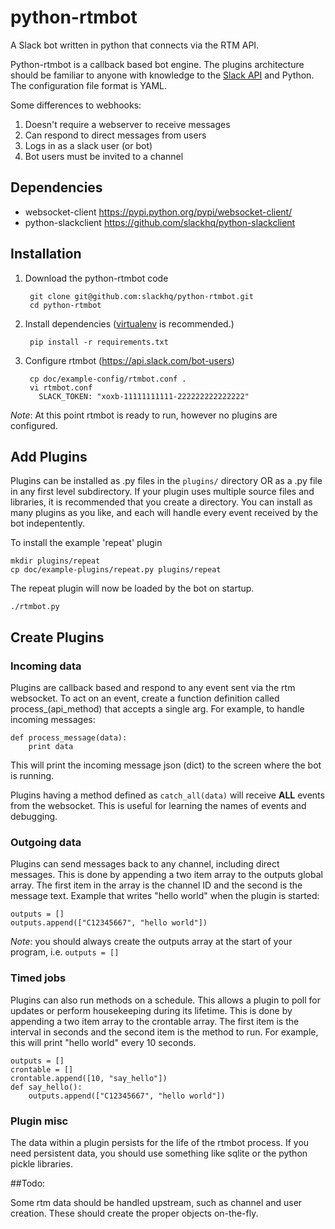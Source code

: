 # python-rtmbot

A Slack bot written in python that connects via the RTM API.

Python-rtmbot is a callback based bot engine. The plugins architecture should be familiar to anyone with knowledge to the [Slack API](https://api.slack.com) and Python. The configuration file format is YAML.

Some differences to webhooks:

1. Doesn't require a webserver to receive messages
2. Can respond to direct messages from users
3. Logs in as a slack user (or bot)
4. Bot users must be invited to a channel

## Dependencies

* websocket-client https://pypi.python.org/pypi/websocket-client/
* python-slackclient https://github.com/slackhq/python-slackclient

## Installation

1. Download the python-rtmbot code

        git clone git@github.com:slackhq/python-rtmbot.git
        cd python-rtmbot

2. Install dependencies ([virtualenv](http://virtualenv.readthedocs.org/en/latest/) is recommended.)

        pip install -r requirements.txt

3. Configure rtmbot (https://api.slack.com/bot-users)
        
        cp doc/example-config/rtmbot.conf .
        vi rtmbot.conf
          SLACK_TOKEN: "xoxb-11111111111-222222222222222"

*Note*: At this point rtmbot is ready to run, however no plugins are configured.

## Add Plugins

Plugins can be installed as .py files in the ``plugins/`` directory OR as a .py file in any first level subdirectory.
If your plugin uses multiple source files and libraries, it is recommended that you create a directory. You can install
as many plugins as you like, and each will handle every event received by the bot indepentently.

To install the example 'repeat' plugin

    mkdir plugins/repeat
    cp doc/example-plugins/repeat.py plugins/repeat

The repeat plugin will now be loaded by the bot on startup.

    ./rtmbot.py

## Create Plugins

### Incoming data

Plugins are callback based and respond to any event sent via the rtm websocket. To act on an event, create a function
definition called process_(api_method) that accepts a single arg. For example, to handle incoming messages:

    def process_message(data):
        print data

This will print the incoming message json (dict) to the screen where the bot is running.

Plugins having a method defined as ``catch_all(data)`` will receive **ALL** events from the websocket. This is useful
for learning the names of events and debugging.

### Outgoing data

Plugins can send messages back to any channel, including direct messages. This is done by appending a two item array to
the outputs global array. The first item in the array is the channel ID and the second is the message text. Example
that writes "hello world" when the plugin is started:

    outputs = []
    outputs.append(["C12345667", "hello world"])
        
*Note*: you should always create the outputs array at the start of your program, i.e. ```outputs = []```

### Timed jobs

Plugins can also run methods on a schedule. This allows a plugin to poll for updates or perform housekeeping during its
lifetime. This is done by appending a two item array to the crontable array. The first item is the interval in seconds
and the second item is the method to run. For example, this will print "hello world" every 10 seconds.

    outputs = []
    crontable = []
    crontable.append([10, "say_hello"])
    def say_hello():
        outputs.append(["C12345667", "hello world"])

### Plugin misc

The data within a plugin persists for the life of the rtmbot process. If you need persistent data, you should use something like sqlite or the python pickle libraries.

##Todo:

Some rtm data should be handled upstream, such as channel and user creation. These should create the proper objects on-the-fly.
